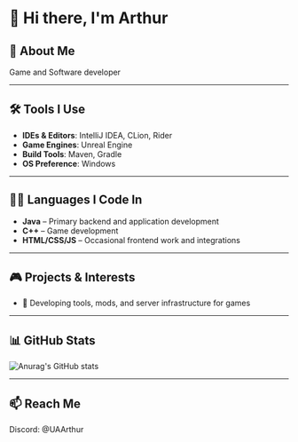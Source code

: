 # 👋 Hi there, I'm Arthur

## 🧠 About Me

Game and Software developer

---

## 🛠️ Tools I Use

- **IDEs & Editors**: IntelliJ IDEA, CLion, Rider  
- **Game Engines**: Unreal Engine  
- **Build Tools**: Maven, Gradle
- **OS Preference**: Windows

---

## 👨‍💻 Languages I Code In

- **Java** – Primary backend and application development  
- **C++** – Game development  
- **HTML/CSS/JS** – Occasional frontend work and integrations

---

## 🎮 Projects & Interests

- 🔧 Developing tools, mods, and server infrastructure for games  

---

## 📊 GitHub Stats

![Anurag's GitHub stats](https://github-readme-stats.vercel.app/api?username=UAArthur&theme=github_dark_dimmed&show_icons=true)

---

## 📫 Reach Me

Discord: @UAArthur
